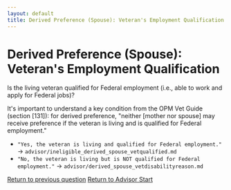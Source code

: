 ```yaml
---
layout: default
title: Derived Preference (Spouse): Veteran's Employment Qualification
---
```


# Derived Preference (Spouse): Veteran's Employment Qualification

Is the living veteran qualified for Federal employment (i.e., able to work and apply for Federal jobs)?

It's important to understand a key condition from the OPM Vet Guide (section [131]): for derived preference, "neither [mother nor spouse] may receive preference if the veteran is living and is qualified for Federal employment."

*   `"Yes, the veteran is living and qualified for Federal employment."` -> `advisor/ineligible_derived_spouse_vetqualified.md`
*   `"No, the veteran is living but is NOT qualified for Federal employment."` -> `advisor/derived_spouse_vetdisabilityreason.md`

[Return to previous question](./derived_spouse_vetliving.md)
[Return to Advisor Start](./start.md)
